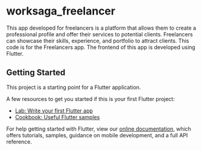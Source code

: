 # worksaga_freelancer

This app developed for freelancers is a platform that allows them to create a professional profile and offer their services to potential clients. Freelancers can showcase their skills, experience, and portfolio to attract clients. This code is for the Freelancers app. The frontend of this app is developed using Flutter.

## Getting Started

This project is a starting point for a Flutter application.

A few resources to get you started if this is your first Flutter project:

- [Lab: Write your first Flutter app](https://flutter.dev/docs/get-started/codelab)
- [Cookbook: Useful Flutter samples](https://flutter.dev/docs/cookbook)

For help getting started with Flutter, view our
[online documentation](https://flutter.dev/docs), which offers tutorials,
samples, guidance on mobile development, and a full API reference.
